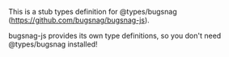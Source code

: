 This is a stub types definition for @types/bugsnag (https://github.com/bugsnag/bugsnag-js).

bugsnag-js provides its own type definitions, so you don't need @types/bugsnag installed!